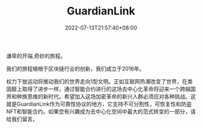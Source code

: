 ﻿---
weight: 
title: "GuardianLink"
description: "GuardianLink为大品牌、名人和运动员提供了一个无代码NFT启动平台，以确保其优质NFT系列的安全性。GuardianLink presents a no-code NFT Launchpad for big brands, celebrities, and athletes to launch their premium NFT collections with assured security."
date: 2022-07-13T21:57:40+08:00
lastmod: 2022-07-13T16:45:40+08:00
draft: false
authors: ["june"]
featuredImage: "515.png"
link: "https://www.guardianlink.io/"
tags: ["GuardianLink","数字收藏品"]
categories: ["navigation"]
navigation: ["数字收藏品"]
lightgallery: true
toc: true
pinned: false
recommend: false
recommend1: false
---
谦卑的开端,奇妙的旅程。

我们的旅程植根于区块链行业的创新，我们成立于2016年。

权力下放运动将推动我们的世界走向1型文明。正如互联网热潮改变了世界，在类固醇上取得了进步一样，通过智能合约进行的这场去中心化革命将迎来一个跨越国界和种族思维的新时代。希望加入这场加密革命的新兴人群必须应对各种挑战。这就是GuardianLink作为可靠性协议的地方，它支持不可分割性，可恢复性和防盗NFT和智能合约。如果您有兴趣成为去中心化空间中最大的范式转变的一部分，请给我们留言。